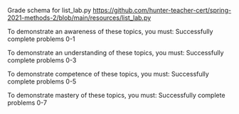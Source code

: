 Grade schema for list_lab.py https://github.com/hunter-teacher-cert/spring-2021-methods-2/blob/main/resources/list_lab.py 

To demonstrate an awareness of these topics, you must:
Successfully complete problems 0-1

To demonstrate an understanding of these topics, you must:
Successfully complete problems 0-3

To demonstrate competence of these topics, you must:
Successfully complete problems 0-5

To demonstrate mastery of these topics, you must:
Successfully complete problems 0-7
